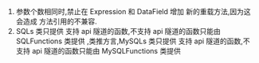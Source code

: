 1. 参数个数相同时,禁止在 Expression 和 DataField 增加 新的重载方法,因为这会造成 方法引用的不兼容.
2. SQLs 类只提供 支持 api 隧道的函数,不支持 api 隧道的函数只能由 SQLFunctions 类提供
   ,类推方言,MySQLs 类只提供 支持 api 隧道的函数,不支持 api 隧道的函数只能由 MySQLFunctions 类提供
